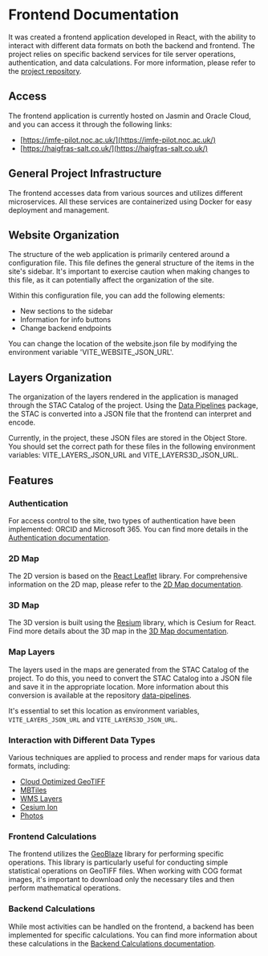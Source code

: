 # Frontend Documentation

It was created a frontend application developed in React, with the ability to interact with different data formats on both the backend and frontend. The project relies on specific backend services for tile server operations, authentication, and data calculations. For more information, please refer to the [project repository](https://git.noc.ac.uk/ocean-informatics/imfepilot/frontend).

## Access

The frontend application is currently hosted on Jasmin and Oracle Cloud, and you can access it through the following links:

- [https://imfe-pilot.noc.ac.uk/](https://imfe-pilot.noc.ac.uk/)
- [https://haigfras-salt.co.uk/](https://haigfras-salt.co.uk/)

## General Project Infrastructure

The frontend accesses data from various sources and utilizes different microservices. All these services are containerized using Docker for easy deployment and management.

## Website Organization

The structure of the web application is primarily centered around a configuration file. This file defines the general structure of the items in the site's sidebar. It's important to exercise caution when making changes to this file, as it can potentially affect the organization of the site.

Within this configuration file, you can add the following elements:
- New sections to the sidebar
- Information for info buttons
- Change backend endpoints

You can change the location of the website.json file by modifying the environment variable 'VITE_WEBSITE_JSON_URL'.

## Layers Organization

The organization of the layers rendered in the application is managed through the STAC Catalog of the project. Using the [Data Pipelines](https://git.noc.ac.uk/ocean-informatics/imfepilot/data-pipelines) package, the STAC is converted into a JSON file that the frontend can interpret and encode.

Currently, in the project, these JSON files are stored in the Object Store. You should set the correct path for these files in the following environment variables: VITE_LAYERS_JSON_URL and VITE_LAYERS3D_JSON_URL.

## Features

### Authentication

For access control to the site, two types of authentication have been implemented: ORCID and Microsoft 365. You can find more details in the [Authentication documentation](authentication.md).

### 2D Map

The 2D version is based on the [React Leaflet](https://react-leaflet.js.org/) library. For comprehensive information on the 2D map, please refer to the [2D Map documentation](2dmap.md).

### 3D Map

The 3D version is built using the [Resium](https://resium.reearth.io/) library, which is Cesium for React. Find more details about the 3D map in the [3D Map documentation](3dmap.md).

### Map Layers

The layers used in the maps are generated from the STAC Catalog of the project. To do this, you need to convert the STAC Catalog into a JSON file and save it in the appropriate location. More information about this conversion is available at the repository [data-pipelines](https://git.noc.ac.uk/ocean-informatics/imfepilot/data-pipelines).

It's essential to set this location as environment variables, `VITE_LAYERS_JSON_URL` and `VITE_LAYERS3D_JSON_URL`.

### Interaction with Different Data Types

Various techniques are applied to process and render maps for various data formats, including:
- [Cloud Optimized GeoTIFF](cog.md)
- [MBTiles](mbtiles.md)
- [WMS Layers](wms.md)
- [Cesium Ion](cesium_ion.md)
- [Photos](photos.md)

### Frontend Calculations

The frontend utilizes the [GeoBlaze](https://geoblaze.io/) library for performing specific operations. This library is particularly useful for conducting simple statistical operations on GeoTIFF files. When working with COG format images, it's important to download only the necessary tiles and then perform mathematical operations.

### Backend Calculations

While most activities can be handled on the frontend, a backend has been implemented for specific calculations. You can find more information about these calculations in the [Backend Calculations documentation](backend.md).
